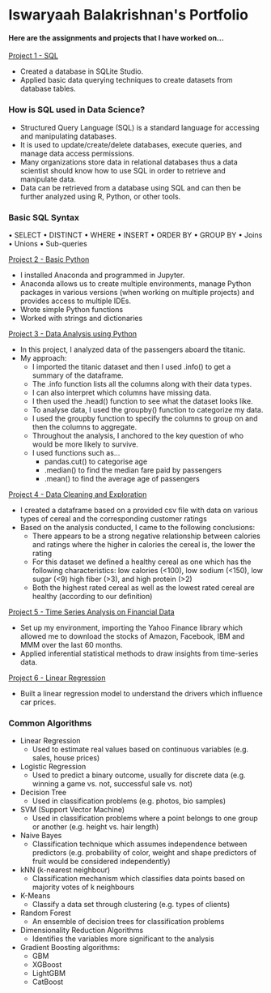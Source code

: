 # Iswaryaah Balakrishnan's Portfolio
#### Here are the assignments and projects that I have worked on... 

[Project 1 - SQL](https://github.com/iswaryaah/portfolio/blob/1b11d1906dadcec79a9d5605f4f89e90043f8801/project%20files/Assignment%201%20SQL.docx)

* Created a database in SQLite Studio.
* Applied basic data querying techniques to create datasets from database tables.

### How is SQL used in Data Science? 
* Structured Query Language (SQL) is a standard language for accessing and manipulating databases. 
* It is used to update/create/delete databases, execute queries, and manage data access permissions.
* Many organizations store data in relational databases thus a data scientist should know how to use SQL in order to retrieve and manipulate data.
* Data can be retrieved from a database using SQL and can then be further analyzed using R, Python, or other tools.

### Basic SQL Syntax
• SELECT
• DISTINCT
• WHERE
• INSERT
• ORDER BY
• GROUP BY
• Joins
• Unions
• Sub-queries

[Project 2 - Basic Python](https://github.com/iswaryaah/portfolio/blob/1b11d1906dadcec79a9d5605f4f89e90043f8801/project%20files/Assignment%202.ipynb)
* I installed Anaconda and programmed in Jupyter. 
* Anaconda allows us to create multiple environments, manage Python packages in various versions (when working on
multiple projects) and provides access to multiple IDEs.
* Wrote simple Python functions
* Worked with strings and dictionaries

[Project 3 - Data Analysis using Python](https://github.com/iswaryaah/portfolio/blob/1b11d1906dadcec79a9d5605f4f89e90043f8801/project%20files/Assignment%203.ipynb)
* In this project, I analyzed data of the passengers aboard the titanic.
* My approach:
  * I imported the titanic dataset and then I used .info() to get a summary of the dataframe. 
  * The .info function lists all the columns along with their data types.
  * I can also interpret which columns have missing data. 
  * I then used the .head() function to see what the dataset looks like. 
  * To analyse data, I used the groupby() function to categorize my data.
  * I used the groupby function to specify the columns to group on and then the columns to aggregate.
  * Throughout the analysis, I anchored to the key question of who would be more likely to survive.
  * I used functions such as...
    * pandas.cut() to categorise age
    * .median() to find the median fare paid by passengers 
    * .mean() to find the average age of passengers

[Project 4 - Data Cleaning and Exploration](https://github.com/iswaryaah/portfolio/blob/1b11d1906dadcec79a9d5605f4f89e90043f8801/project%20files/Assignment%201.ipynb)
* I created a dataframe based on a provided csv file with data on various types of cereal and the corresponding customer ratings
* Based on the analysis conducted, I came to the following conclusions:
  * There appears to be a strong negative relationship between calories and ratings where the higher in calories the cereal is, the lower the rating
  * For this dataset we defined a healthy cereal as one which has the following characteristics:
low calories (<100), low sodium (<150), low sugar (<9) high fiber (>3), and high protein (>2)
  * Both the highest rated cereal as well as the lowest rated cereal are healthy (according to our definition)
  
[Project 5 - Time Series Analysis on Financial Data](https://github.com/iswaryaah/portfolio/blob/1b11d1906dadcec79a9d5605f4f89e90043f8801/project%20files/Assignment2.ipynb)
* Set up my environment, importing the Yahoo Finance library which allowed me to download the stocks of Amazon, Facebook, IBM and MMM over the last 60 months.
* Applied inferential statistical methods to draw insights from time-series data.

[Project 6 - Linear Regression](https://github.com/iswaryaah/portfolio/blob/1b11d1906dadcec79a9d5605f4f89e90043f8801/project%20files/Assignment%203.ipynb)
* Built a linear regression model to understand the drivers which influence car prices. 

### Common Algorithms
* Linear Regression
  * Used to estimate real values based on continuous variables (e.g. sales, house prices)
* Logistic Regression
  * Used to predict a binary outcome, usually for discrete data (e.g. winning a game vs. not, successful sale vs. not)
* Decision Tree
  * Used in classification problems (e.g. photos, bio samples)
* SVM (Support Vector Machine)
  * Used in classification problems where a point belongs to one group or another (e.g. height vs. hair length)
* Naive Bayes
  * Classification technique which assumes independence between predictors (e.g. probability of color, weight and shape predictors of fruit would be considered independently)
* kNN (k-nearest neighbour)
  * Classification mechanism which classifies data points based on majority votes of k neighbours
* K-Means
  * Classify a data set through clustering (e.g. types of clients)
* Random Forest
  * An ensemble of decision trees for classification problems
* Dimensionality Reduction Algorithms
  * Identifies the variables more significant to the analysis
* Gradient Boosting algorithms: 
  * GBM
  * XGBoost
  * LightGBM
  * CatBoost
